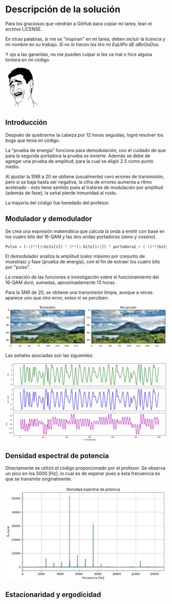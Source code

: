 # Descripción de la solución

Para los graciosos que vendrán a GitHub para copiar mi tarea,
lean el archivo LICENSE.

En otras palabras, si me se "inspiran" en mi tarea, deben incluir
la licencia y mi nombre en su trabajo. _Si no lo hacen les tiro
mi EqUiPo dE aBoGaDos_.

Y ojo a las garantías, no me pueden culpar si les va mal o hice
alguna tontera en mi código.

![gotcha](res/:p.png)

## Introducción
Después de quebrarme la cabeza por 12 horas seguidas,
logré resolver los bugs que tenía mi código.

La "prueba de energía" funciona para demodulación, con
el cuidado de que para la segunda portadora la prueba
se invierte. Además se debe de agregar una prueba de amplitud, 
para la cual se eligió 2.5 como punto medio.

Al ajustar la SNR a 20 se obtiene (usualmente) cero errores de transmisión, pero
si se baja hasta ser negativa, la cifra de errores aumenta a ritmo
acelerado - esto tiene sentido pues al tratarse de modulación
por amplitud (además de fase), la señal pierde inmunidad al ruido.

La mayoría del código fue heredado del profesor.

## Modulador y demodulador
Se crea una expresión matemática que calcula la onda a emitir con base
en los cuatro bits del 16-QAM y las dos ondas portadoras (seno y coseno).

```python
Pulso = (-1)**(1+bits[i]) * 3**(1-bits[i+1]) * portadora1 + (-1)**(bits[i+2]) * 3**(1-bits[i+3]) * portadora2
```

El demodulador analiza la amplitud (valor máximo por conjunto de muestras)
y fase (prueba de energía), con el fin de extraer los cuatro bits por "pulso".

La creación de las funciones e investigación sobre el funcionamiento del 
16-QAM duró, sumadas, aproximadamente 13 horas.

Para la SNR de 20, se obtiene una transmisión limpia, aunque a veces aparece
uno que otro error, estos ni se perciben:

![SNR = 20 \[dB\]](res/txrx.png)

Las señales asociadas son las siguientes:

![Señales transmitidas](res/signals.png)

## Densidad espectral de potencia
Directamente se utilizó el código proporcionado por el profesor. Se observa
un pico en los 5000 \[Hz\], lo cual es de esperar pues a ésta frecuencia es
que se transmite originalmente.

![Densidad de potencia](res/sxx.png)

## Estacionaridad y ergodicidad
